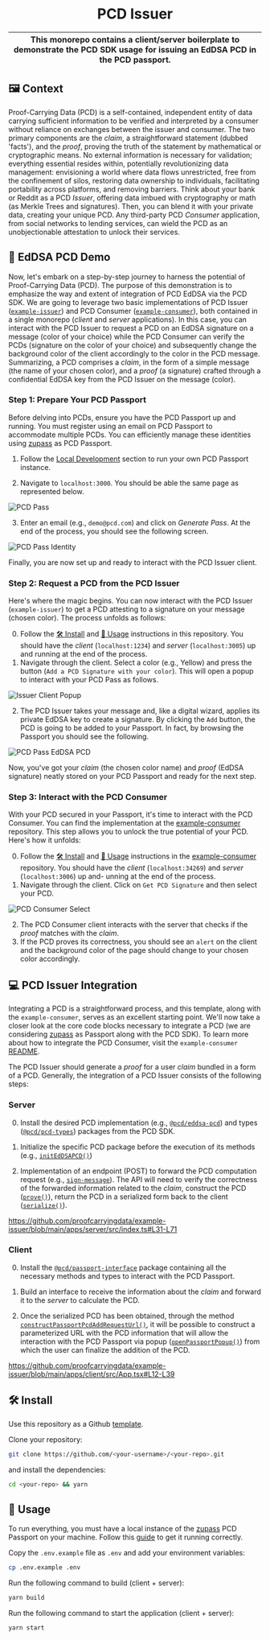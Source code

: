<p align="center">
    <h1 align="center">
        PCD Issuer
    </h1>
</p>

| This monorepo contains a client/server boilerplate to demonstrate the PCD SDK usage for issuing an EdDSA PCD in the PCD passport. |
| --------------------------------------------------------------------------------------------------------------------------------- |

## 🖼 Context

Proof-Carrying Data (PCD) is a self-contained, independent entity of data carrying sufficient information to be verified and interpreted by a consumer without reliance on exchanges between the issuer and consumer. The two primary components are the _claim_, a straightforward statement (dubbed 'facts'), and the _proof_, proving the truth of the statement by mathematical or cryptographic means. No external information is necessary for validation; everything essential resides within, potentially revolutionizing data management: envisioning a world where data flows unrestricted, free from the confinement of silos, restoring data ownership to individuals, facilitating portability across platforms, and removing barriers. Think about your bank or Reddit as a PCD _Issuer_, offering data imbued with cryptography or math (as Merkle Trees and signatures). Then, you can blend it with your private data, creating your unique PCD. Any third-party PCD _Consumer_ application, from social networks to lending services, can wield the PCD as an unobjectionable attestation to unlock their services.

## 🧪 EdDSA PCD Demo

Now, let's embark on a step-by-step journey to harness the potential of Proof-Carrying Data (PCD). The purpose of this demonstration is to emphasize the way and extent of integration of PCD EdDSA via the PCD SDK. We are going to leverage two basic implementations of PCD Issuer ([`example-issuer`](https://github.com/proofcarryingdata/example-issuer)) and PCD Consumer ([`example-consumer`](https://github.com/proofcarryingdata/example-consumer)), both contained in a single monorepo (_client_ and _server_ applications). In this case, you can interact with the PCD Issuer to request a PCD on an EdDSA signature on a message (color of your choice) while the PCD Consumer can verify the PCDs (signature on the color of your choice) and subsequently change the background color of the client accordingly to the color in the PCD message. Summarizing, a PCD comprises a _claim_, in the form of a simple message (the name of your chosen color), and a _proof_ (a signature) crafted through a confidential EdDSA key from the PCD Issuer on the message (color).

### Step 1: Prepare Your PCD Passport
Before delving into PCDs, ensure you have the PCD Passport up and running. You must register using an email on PCD Passport to accommodate multiple PCDs. You can efficiently manage these identities using [zupass](https://github.com/proofcarryingdata/zupass/) as PCD Passport. 

1. Follow the [Local Development](https://github.com/proofcarryingdata/zupass/#for-developers-local-development) section to run your own PCD Passport instance.

2. Navigate to `localhost:3000`. You should be able the same page as represented below.

![PCD Pass](https://bafybeicrrm2sz3tvmvns64hl4yoynegp7sm7cvalgvfumjr4qet7pykqaa.ipfs.w3s.link/pcdPassHome.png)

3. Enter an email (e.g., `demo@pcd.com`) and click on _Generate Pass_. At the end of the process, you should see the following screen. 

![PCD Pass Identity](https://bafybeiarhkprci3tzvdp2cf6e4634pracr6pn5mr7y54upmqi5imtbitya.ipfs.w3s.link/pcdPassIdentity.png)

Finally, you are now set up and ready to interact with the PCD Issuer client.

### Step 2: Request a PCD from the PCD Issuer
Here's where the magic begins. You can now interact with the PCD Issuer (`example-issuer`) to get a PCD attesting to a signature on your message (chosen color). The process unfolds as follows:

0. Follow the [🛠 Install](#install) and [📜 Usage](#usage) instructions in this repository. You should have the _client_ (`localhost:1234`) and _server_ (`localhost:3005`) up and running at the end of the process.
1. Navigate through the client. Select a color (e.g., Yellow) and press the button (`Add a PCD Signature with your color`). This will open a popup to interact with your PCD Pass as follows.

![Issuer Client Popup](https://bafybeiebuxjmt2yptu36y2wkr6flqgjpy76zh27fig3fqa6x5xn2wrsf7u.ipfs.w3s.link/issuerClientPopup.png)

2. The PCD Issuer takes your message and, like a digital wizard, applies its private EdDSA key to create a signature. By clicking the `Add` button, the PCD is going to be added to your Passport. In fact, by browsing the Passport you should see the following.

![PCD Pass EdDSA PCD](https://bafybeida4zaekqym5sx4qfxhnobshthskmcsd6tlfuvp5xhhohp5o5vh5e.ipfs.w3s.link/pcdPassEdDSAPCD.png)

Now, you've got your _claim_ (the chosen color name) and _proof_ (EdDSA signature) neatly stored on your PCD Passport and ready for the next step.

### Step 3: Interact with the PCD Consumer
With your PCD secured in your Passport, it's time to interact with the PCD Consumer. You can find the implementation at the [example-consumer](https://github.com/proofcarryingdata/example-consumer) repository. This step allows you to unlock the true potential of your PCD. Here's how it unfolds:

0. Follow the [🛠 Install](https://github.com/proofcarryingdata/example-consumer#-install) and [📜 Usage](https://github.com/proofcarryingdata/example-consumer#-usage) instructions in the [example-consumer](https://github.com/proofcarryingdata/example-consumer) repository. You should have the _client_ (`localhost:34269`) and _server_ (`localhost:3006`) up and- unning at the end of the process.
1. Navigate through the client. Click on `Get PCD Signature` and then select your PCD. 

![PCD Consumer Select](https://bafybeifvww36bjzgd4pcg2xnqswuv2qivkvycdokbamfmvu2zxcdrvs6ke.ipfs.w3s.link/pcdConsumerSelect.png)

2. The PCD Consumer client interacts with the server that checks if the _proof_ matches with the _claim_.
3. If the PCD proves its correctness, you should see an `alert` on the client and the background color of the page should change to your chosen color accordingly.

## 💻 PCD Issuer Integration

Integrating a PCD is a straightforward process, and this template, along with the `example-consumer`, serves as an excellent starting point. We'll now take a closer look at the core code blocks necessary to integrate a PCD (we are considering [zupass](https://github.com/proofcarryingdata/zupass/) as Passport along with the PCD SDK). To learn more about how to integrate the PCD Consumer, visit the `example-consumer` [README](https://github.com/proofcarryingdata/example-consumer#-pcd-consumer-integration).

The PCD Issuer should generate a _proof_ for a user _claim_ bundled in a form of a PCD. Generally, the integration of a PCD Issuer consists of the following steps:

### Server

0. Install the desired PCD implementation (e.g., [`@pcd/eddsa-pcd`](https://github.com/proofcarryingdata/zupass/tree/main/packages/eddsa-pcd)) and types ([`@pcd/pcd-types`](https://github.com/proofcarryingdata/zupass/tree/main/packages/pcd-types)) packages from the PCD SDK.

1. Initialize the specific PCD package before the execution of its methods (e.g., [`initEdDSAPCD()`](https://github.com/proofcarryingdata/example-issuer/blob/main/apps/server/src/index.ts#L16))

2. Implementation of an endpoint (POST) to forward the PCD computation request (e.g., [`sign-message`](https://github.com/proofcarryingdata/example-issuer/blob/main/apps/server/src/index.ts#L31)). The API will need to verify the correctness of the forwarded information related to the _claim_, construct the PCD ([`prove()`](https://github.com/proofcarryingdata/zupass/blob/main/packages/eddsa-pcd/src/EdDSAPCD.ts#L82)), return the PCD in a serialized form back to the client ([`serialize()`](https://github.com/proofcarryingdata/zupass/blob/main/packages/eddsa-pcd/src/EdDSAPCD.ts#L141)).

https://github.com/proofcarryingdata/example-issuer/blob/main/apps/server/src/index.ts#L31-L71

### Client

0. Install the [`@pcd/passport-interface`](https://github.com/proofcarryingdata/zupass/tree/main/packages/passport-interface) package containing all the necessary methods and types to interact with the PCD Passport.

1. Build an interface to receive the information about the _claim_ and forward it to the _server_ to calculate the PCD. 

2. Once the serialized PCD has been obtained, through the method [`constructPassportPcdAddRequestUrl()`](https://github.com/proofcarryingdata/example-issuer/blob/main/apps/client/src/App.tsx#L32), it will be possible to construct a parameterized URL with the PCD information that will allow the interaction with the PCD Passport via popup ([`openPassportPopup()`](https://github.com/proofcarryingdata/zupass/blob/main/packages/passport-interface/src/PassportPopup.ts#L90)) from which the user can finalize the addition of the PCD.

https://github.com/proofcarryingdata/example-issuer/blob/main/apps/client/src/App.tsx#L12-L39

## 🛠 Install

Use this repository as a Github [template](https://github.com/proofcarryingdata/example-issuer/generate).

Clone your repository:

```bash
git clone https://github.com/<your-username>/<your-repo>.git
```

and install the dependencies:

```bash
cd <your-repo> && yarn
```

## 📜 Usage

To run everything, you must have a local instance of the [zupass](https://github.com/proofcarryingdata/zupass/) PCD Passport on your machine. Follow this [guide](https://github.com/proofcarryingdata/zupass/#for-developers-local-development) to get it running correctly.

Copy the `.env.example` file as `.env` and add your environment variables:

```bash
cp .env.example .env
```

Run the following command to build (client + server):

```sh
yarn build
```

Run the following command to start the application (client + server):

```bash
yarn start
```